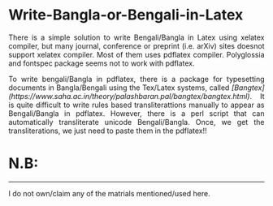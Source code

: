 # Write-Bangla-or-Bengali-in-Latex
<p style="text-align: justify;">There is a simple solution to write Bengali/Bangla in Latex using xelatex compiler, 
but many journal, conference or preprint (i.e. arXiv) sites doesnot support xelatex compiler. 
Most of them uses pdflatex compiler. Polyglossia and fontspec package seems not to work with pdflatex.</p>

<p style="text-align: justify;"> To write bengali/Bangla in pdflatex, there is a package for typesetting documents in Bangla/Bengali using the Tex/Latex systems,
called <em>[Bangtex](https://www.saha.ac.in/theory/palashbaran.pal/bangtex/bangtex.html)</em>. It is quite difficult 
to write rules based transliterattions manually to appear as Bengali/Bangla in pdflatex. However, there is a perl script that can
automatically transliterate unicode Bengali/Bangla. Once, we get the transliterations, we just need to paste them in the pdflatex!!</p> 






# N.B:
--------
I do not own/claim any of the matrials mentioned/used here.

 
